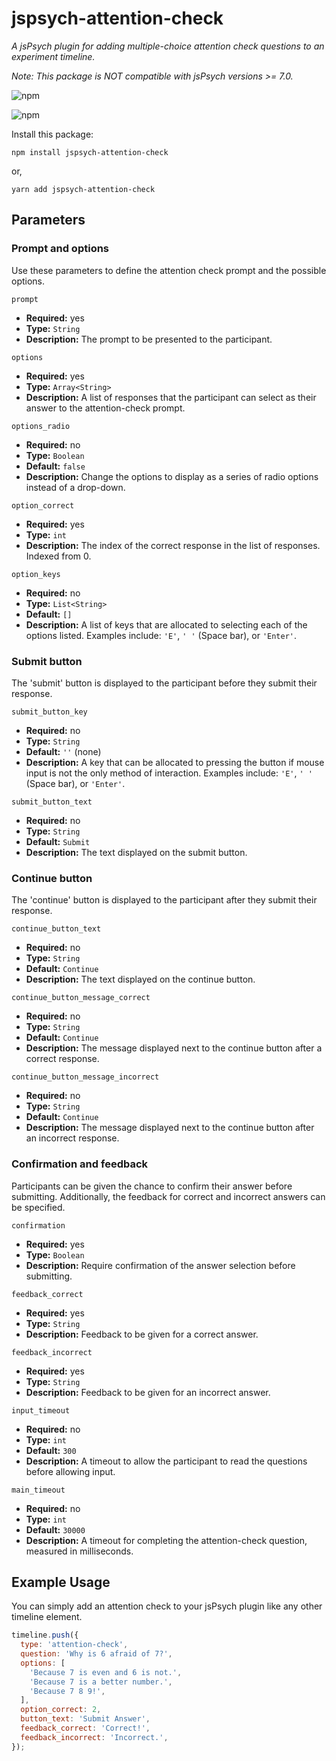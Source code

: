 # jspsych-attention-check

_A jsPsych plugin for adding multiple-choice attention check questions to an experiment timeline._

_Note: This package is NOT compatible with jsPsych versions >= 7.0._

![npm](https://img.shields.io/npm/v/jspsych-attention-check)

![npm](https://img.shields.io/npm/dt/jspsych-attention-check)

Install this package:

```terminal
npm install jspsych-attention-check
```

or,

```terminal
yarn add jspsych-attention-check
```

## Parameters

### Prompt and options

Use these parameters to define the attention check prompt and the possible options.

`prompt`

- **Required:** yes
- **Type:** `String`
- **Description:** The prompt to be presented to the participant.

`options`

- **Required:** yes
- **Type:** `Array<String>`
- **Description:** A list of responses that the participant can select as their answer to the attention-check prompt.

`options_radio`

- **Required:** no
- **Type:** `Boolean`
- **Default:** `false`
- **Description:** Change the options to display as a series of radio options instead of a drop-down.

`option_correct`

- **Required:** yes
- **Type:** `int`
- **Description:** The index of the correct response in the list of responses. Indexed from 0.

`option_keys`

- **Required:** no
- **Type:** `List<String>`
- **Default:** `[]`
- **Description:** A list of keys that are allocated to selecting each of the options listed. Examples include: `'E'`, `' '` (Space bar), or `'Enter'`.

### Submit button

The 'submit' button is displayed to the participant before they submit their response.

`submit_button_key`

- **Required:** no
- **Type:** `String`
- **Default:** `''` (none)
- **Description:** A key that can be allocated to pressing the button if mouse input is not the only method of interaction. Examples include: `'E'`, `' '` (Space bar), or `'Enter'`.

`submit_button_text`

- **Required:** no
- **Type:** `String`
- **Default:** `Submit`
- **Description:** The text displayed on the submit button.

### Continue button

The 'continue' button is displayed to the participant after they submit their response.

`continue_button_text`

- **Required:** no
- **Type:** `String`
- **Default:** `Continue`
- **Description:** The text displayed on the continue button.

`continue_button_message_correct`

- **Required:** no
- **Type:** `String`
- **Default:** `Continue`
- **Description:** The message displayed next to the continue button after a correct response.

`continue_button_message_incorrect`

- **Required:** no
- **Type:** `String`
- **Default:** `Continue`
- **Description:** The message displayed next to the continue button after an incorrect response.

### Confirmation and feedback

Participants can be given the chance to confirm their answer before submitting. Additionally, the feedback for correct and incorrect answers can be specified.

`confirmation`

- **Required:** yes
- **Type:** `Boolean`
- **Description:** Require confirmation of the answer selection before submitting.

`feedback_correct`

- **Required:** yes
- **Type:** `String`
- **Description:** Feedback to be given for a correct answer.

`feedback_incorrect`

- **Required:** yes
- **Type:** `String`
- **Description:** Feedback to be given for an incorrect answer.

`input_timeout`

- **Required:** no
- **Type:** `int`
- **Default:** `300`
- **Description:** A timeout to allow the participant to read the questions before allowing input.

`main_timeout`

- **Required:** no
- **Type:** `int`
- **Default:** `30000`
- **Description:** A timeout for completing the attention-check question, measured in milliseconds.

## Example Usage

You can simply add an attention check to your jsPsych plugin like any other timeline element.

```javascript
timeline.push({
  type: 'attention-check',
  question: 'Why is 6 afraid of 7?',
  options: [
    'Because 7 is even and 6 is not.',
    'Because 7 is a better number.',
    'Because 7 8 9!',
  ],
  option_correct: 2,
  button_text: 'Submit Answer',
  feedback_correct: 'Correct!',
  feedback_incorrect: 'Incorrect.',
});
```
